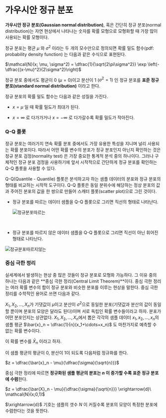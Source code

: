 # 가우시안 정규 분포

**가우시안 정규 분포(Gaussian normal distribution)**, 혹은 간단히 정규 분포(normal distribution)는 자연 현상에서 나타나는 숫자를 확률 모형으로 모형화할 때 가장 많이 사용되는 확률 모형이다.

정규 분포는 평균 $\mu$ 와 $\sigma^2$ 이라는 두 개의 모수만으로 정의되면 확률 밀도 함수(pdf: probability density function) 는 다음과 같은 수식으로 표현된다.

$\mathcal{N}(x; \mu, \sigma^2) = \dfrac{1}{\sqrt{2\pi\sigma^2}} \exp \left(-\dfrac{(x-\mu)^2}{2\sigma^2}\right)$

정규 분포 중에서도 평균이 0 $(\mu=0)$이고 분산이 1  ($\sigma^2=1)$ 인 정규 분포를 **표준 정규 분포(standard normal distribution)** 이라고 한다.

정규 분포의 확률 밀도 함수는 다음과 같은 성질을 가진다.

- $x=\mu$ 일 때 확률 밀도가 최대가 된다.

- $x=\infty$ 로 다가가거나  $x=-\infty$ 로 다가갈수록 확률 밀도가 작아진다.

  

### Q-Q 플롯

정규 분포는 여러가지 연속 확률 분포 중에서도 가장 유용한 특성을 지니며 널리 사용되는 확률 분포이다. 따라서 어떤 확률 변수의 분포가 정규 분포인지 아닌지 확인하는 것은 정규 분포 검정(normality test) 은 가장 중요한 통계적 분석 중의 하나이다. 그러나 구체적인 정규 분포 검정을 사용하기에 앞서 시작적으로 간단하게 정규 분포를 확인하는 Q-Q 플롯을 사용할 수 있다.

Q-Q(Quantile - Quantile) 플롯은 분석하고자 하는 샘플 데이터의 분포와 정규 분포의 형태를 비교하는 시작적 도구이다. Q-Q 플롯은 동일 분위수에 해당하는 정상 분포의 값과 주어진 분포의 값을 한 쌍으로 만들어 스캐터 플롯(scatter plot)으로 그린 것이다. 

- 정규 분포를 따르는 데이터 샘플을 Q-Q 플롯으로 그리면 직선의 형태로 나타난다.

  ![정규분포따르는](/Users/sonwoncheol/Desktop/Data-Science-Study/FastCampus/Math/math_img/정규분포따르는.png)

  </br>

  

- 정규 분포를 따르지 않은 데이터 샘플을 Q-Q 플롯으로 그리면 직선이 아닌 휘어진 형태로 나타난다.

![정규분포따르지않는](/Users/sonwoncheol/Desktop/Data-Science-Study/FastCampus/Math/math_img/정규분포따르지않는.png)



### 중심 극한 정리

실세계에서 발생하는 현상 중 많은 것들이 정규 분포로 모형화 가능하다. 그 이유 중의 하나는 다음과 같은 **중심 극한 정리(Central Limit Theorem)**이다. 중심 극한 정리는 여러 확률 변수의 합이 정규 분포와 비슷한 분포를 이루는 현상을 말한다. 중심 극한 정리를 수학적인 용어로 쓰면 다음과 같다.

$X_1,X_2,…,X_n$가 기댓값이 $μ$이고 분산이 $σ^2$으로 동일한 분포(기댓값과 분산의 값이 동일할 뿐이며 분포의 모양은 달라도 된다)이며 서로 독립인 확률 변수들이라고 하자. 분포가 어떤 분포인지는 상관없다. $X_1,X_2,…,X_n$에서 뽑은 각각의 샘플 데이터 $x_1,x_2,…,x_n$의 샘플 평균 $\bar{x}_n = \dfrac{1}{n}(x_1+\cdots+x_n)$ 도 마찬가지로 예측할 수 없는 확률 변수이다.

이 확률 변수를 $\bar X_n$ 이라고 하자.

이 샘플 평균의 평균이 0, 분산이 1이 되도록 다음처럼 정규화를 한다.

$z = \dfrac{\bar{x}_n - \mu}{\dfrac{\sigma}{\sqrt{n}}}$

중심 극한 정리에 따르면 **정규화된 샘플 평균의 분포는 $n$ 이 증가할 수록 표준 정규 분포에 수렴**한다.

$z = \dfrac{\bar{X}_n - \mu}{\dfrac{\sigma}{\sqrt{n}}} \xrightarrow{d}\ \mathcal{N}(x;0,1)$

$\xrightarrow{d}$ 기호는 샘플의 갯수 $N$ 이 커질수록 분포의 모양이 특정한 분포에 수렴한다는 것을 뜻한다.



 